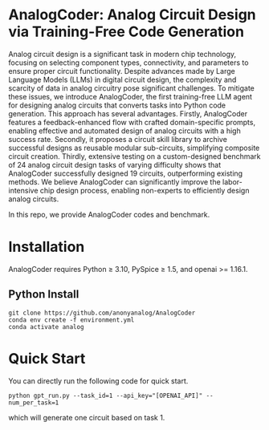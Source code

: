 # AnalogCoder: Analog Circuit Design via Training-Free Code Generation

Analog circuit design is a significant task in modern chip technology, focusing on selecting component types, connectivity, and parameters to ensure proper circuit functionality. Despite advances made by Large Language Models (LLMs) in digital circuit design, the complexity and scarcity of data in analog circuitry pose significant challenges. To mitigate these issues, we introduce AnalogCoder, the first training-free LLM agent for designing analog circuits that converts tasks into Python code generation. This approach has several advantages. Firstly, AnalogCoder features a feedback-enhanced flow with crafted domain-specific prompts, enabling effective and automated design of analog circuits with a high success rate. Secondly, it proposes a circuit skill library to archive successful designs as reusable modular sub-circuits, simplifying composite circuit creation. Thirdly, extensive testing on a custom-designed benchmark of 24 analog circuit design tasks of varying difficulty shows that AnalogCoder successfully designed 19 circuits, outperforming existing methods. We believe AnalogCoder can significantly improve the labor-intensive chip design process, enabling non-experts to efficiently design analog circuits.

In this repo, we provide AnalogCoder codes and benchmark.

# Installation
AnalogCoder requires Python ≥ 3.10, PySpice ≥ 1.5, and openai >= 1.16.1. 

## Python Install
```
git clone https://github.com/anonyanalog/AnalogCoder
conda env create -f environment.yml
conda activate analog
```



# Quick Start
You can directly run the following code for quick start.
```
python gpt_run.py --task_id=1 --api_key="[OPENAI_API]" --num_per_task=1
```
which will generate one circuit based on task 1.